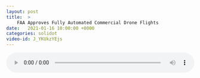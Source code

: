 ```yaml
---
layout: post
title:  >
    FAA Approves Fully Automated Commercial Drone Flights
date:   2021-01-16 10:00:00 +0000
categories: solidot
video-id: J_YKUkzYEjs
---
```


<audio src="/assets/fe9f64f737b8e5337ce706753dba6af3.mp3" style="width: 100%;" controls></audio>

